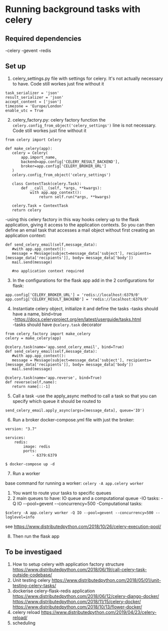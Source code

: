  # Running background tasks with celery

 ## Required dependencies
 -celery
 -gevent
 -redis

 ## Set up
 1. celery_settings.py file with settings for celery. It's not actually necessary to have. Code still workes just fine without it
 ```
task_serializer = 'json'
result_serializer = 'json'
accept_content = ['json']
timezone = 'Europe/London'
enable_utc = True
 ```

 2. celery_factory.py: celery factory function
 the  `celery.config_from_object('celery_settings')` line is not necessary. Code still workes just fine without it
 ```
from celery import Celery

def make_celery(app):
    celery = Celery(
        app.import_name,
        backend=app.config['CELERY_RESULT_BACKEND'],
        broker=app.config['CELERY_BROKER_URL']
    )
    celery.config_from_object('celery_settings')

    class ContextTask(celery.Task):
        def __call__(self, *args, **kwargs):
            with app.app_context():
                return self.run(*args, **kwargs)

    celery.Task = ContextTask
    return celery

 ```
 -using this celery factory in this way hooks celery up to the flask application, giving it access to the application contexts. 
 So you can then define an email task that accesses a mail object without first creating an application context:
 ```
def send_celery_email(self,message_data):
    #with app.app_context():
    message = Message(subject=message_data['subject'], recipients= [message_data['recipients']], body= message_data['body'])
    mail.send(message)

    #no application context required
 ```

 3. In the configurations for the flask app add in the 2 configurations for flask:
 ```
app.config['CELERY_BROKER_URL'] = 'redis://localhost:6379/0'
app.config['CELERY_RESULT_BACKEND'] = 'redis://localhost:6379/0'
 ```


4.  Instantiate celery object, initialize it and define the tasks
-tasks should have a name, bind=true  
-https://docs.celeryproject.org/en/latest/userguide/tasks.html  
-tasks should have `@celery.task` decorator
 ```
from celery_factory import make_celery
celery = make_celery(app)

@celery.task(name='app.send_celery_email', bind=True)
def send_celery_email(self,message_data):
    #with app.app_context():
    message = Message(subject=message_data['subject'], recipients= [message_data['recipients']], body= message_data['body'])
    mail.send(message)

@celery.task(name='app.reverse', bind=True)
def reverse(self,name):
    return name[::-1]

 ```

5. Call a task
-use the apply_async method to call a task so that you can specify which queue it should be routed to
```
send_celery_email.apply_async(args=[message_data], queue='IO')
```

6. Run a broker
docker-compose.yml file with just the broker:
```
version: "3.7"

services:
    redis:
        image: redis
        ports:
            - 6379:6379

```
```
$ docker-compose up -d

```


7. Run a worker

 base command for running a worker: `celery -A app.celery worker`
1. You want to route your tasks to specific queues 
2. 2 main queues to have: IO queue and a computational queue
-IO tasks: -Q IO --pool=gevent --concurrency=500
-Computational tasks:
```
$celery -A app.celery worker -Q IO --pool=gevent --concurrency=500 --loglevel=info

```
see
https://www.distributedpython.com/2018/10/26/celery-execution-pool/

8. Then run the flask app




## To be investigaed
1. How to setup celery with application factory structure
https://www.distributedpython.com/2018/06/19/call-celery-task-outside-codebase/
2. Unit testing celery
https://www.distributedpython.com/2018/05/01/unit-testing-celery-tasks/
3. dockerise celery-flask-redis application 
https://www.distributedpython.com/2018/06/12/celery-django-docker/
https://www.distributedpython.com/2018/11/15/celery-docker/
https://www.distributedpython.com/2018/10/13/flower-docker/
4. celery reload
https://www.distributedpython.com/2019/04/23/celery-reload/
5. scheduling




